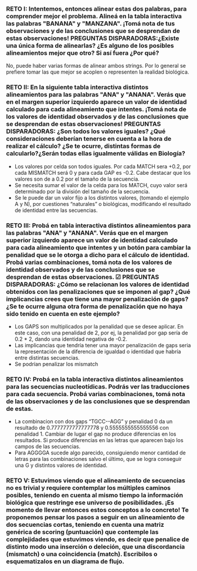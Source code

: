 ### RETO I: Intentemos, entonces alinear estas dos palabras, para comprender mejor el problema. Alineá en la tabla interactiva las palabras "BANANA" y "MANZANA". ¡Tomá nota de tus observaciones y de las conclusiones que se desprendan de estas observaciones! PREGUNTAS DISPARADORAS:¿Existe una única forma de alinearlas? ¿Es alguno de los posibles alineamientos mejor que otro? Si así fuera ¿Por qué?

No, puede haber varias formas de alinear ambos strings. Por lo general se prefiere tomar las que mejor se acoplen o representen la realidad biológica.


### RETO II: En la siguiente tabla interactiva distintos alineamientos para las palabras "ANA" y "ANANA". Verás que en el margen superior izquierdo aparece un valor de identidad calculado para cada alineamiento que intentes. ¡Tomá nota de los valores de identidad observados y de las conclusiones que se desprendan de estas observaciones! PREGUNTAS DISPARADORAS: ¿Son todos los valores iguales? ¿Qué consideraciones deberían tenerse en cuenta a la hora de realizar el cálculo? ¿Se te ocurre, distintas formas de calcularlo?¿Serán todas ellas igualmente válidas en Biología?

* Los valores por celda son todos iguales. Por cada MATCH sera +0.2, por cada MISMATCH será 0 y para cada GAP es -0.2. Cabe destacar que los valores son de a 0.2 por el tamaño de la secuencia.
* Se necesita sumar el valor de la celda para los MATCH, cuyo valor será determinado por la división del tamaño de la secuencia.
* Se le puede dar un valor fijo a los distintos valores, (tomando el ejemplo A y N), por cuestiones “naturales” o biológicas, modificando el resultado de identidad entre las secuencias.

### RETO III: Probá en tabla interactiva distintos alineamientos para las palabras "ANA" y "ANANA". Verás que en el margen superior izquierdo aparece un valor de identidad calculado para cada alineamiento que intentes y un botón para cambiar la penalidad que se le otorga a dicho para el cálculo de identidad. Probá varias combinaciones, tomá nota de los valores de identidad observados y de las conclusiones que se desprendan de estas observaciones. ☑ PREGUNTAS DISPARADORAS: ¿Cómo se relacionan los valores de identidad obtenidos con las penalizaciones que se imponen al gap? ¿Qué implicancias crees que tiene una mayor penalización de gaps?¿Se te ocurre alguna otra forma de penalización que no haya sido tenido en cuenta en este ejemplo? 

* Los GAPS son multiplicados por la penalidad que se desee aplicar. En este caso, con una penalidad de 2, por ej, la penalidad por gap sería de 0.2 * 2, dando una identidad negativa de -0.2.
* Las implicancias que tendría tener una mayor penalización de gaps seria la representación de la diferencia de igualdad o identidad que habría entre distintas secuencias.
* Se podrían penalizar los mismatch

### RETO IV: Probá en la tabla interactiva distintos alineamientos para las secuencias nucleotídicas. Podrás ver las traducciones para cada secuencia. Probá varias combinaciones, tomá nota de las observaciones y de las conclusiones que se desprendan de estas. 

* La combinacion con dos gaps “TGCC--AGG” y penalidad 0 da un resultado de 0.7777777777777778 y 0.5555555555555556 con penalidad 1. Cambiar de lugar el gap no produce diferencias en los resultados. Si produce diferencias en las letras que aparecen bajo los campos de las secuencias.
* Para AGGGGA sucede algo parecido, consiguiendo menor cantidad de letras para las combinaciones salvo el último, que se logra conseguir una G y distintos valores de identidad.

### RETO V: Estuvimos viendo que el alineamiento de secuencias no es trivial y requiere contemplar los múltiples caminos posibles, teniendo en cuenta al mismo tiempo la información biológica que restringe ese universo de posibilidades. ¡Es momento de llevar entonces estos conceptos a lo concreto! Te proponemos pensar los pasos a seguir en un alineamiento de dos secuencias cortas, teniendo en cuenta una matriz genérica de scoring (puntuación) que contemple las complejidades que estuvimos viendo, es decir que penalice de distinto modo una inserción o deleción, que una discordancia (mismatch) o una coincidencia (match). Escribilos o esquematizalos en un diagrama de flujo.



